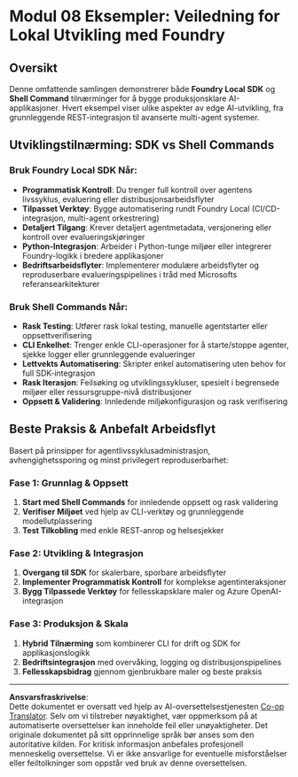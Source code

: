 <!--
CO_OP_TRANSLATOR_METADATA:
{
  "original_hash": "729f809c84e99609364180c090c43405",
  "translation_date": "2025-10-01T02:07:33+00:00",
  "source_file": "Module08/samples/README.md",
  "language_code": "no"
}
-->
# Modul 08 Eksempler: Veiledning for Lokal Utvikling med Foundry

## Oversikt

Denne omfattende samlingen demonstrerer både **Foundry Local SDK** og **Shell Command** tilnærminger for å bygge produksjonsklare AI-applikasjoner. Hvert eksempel viser ulike aspekter av edge AI-utvikling, fra grunnleggende REST-integrasjon til avanserte multi-agent systemer.

## Utviklingstilnærming: SDK vs Shell Commands

### Bruk Foundry Local SDK Når:

- **Programmatisk Kontroll**: Du trenger full kontroll over agentens livssyklus, evaluering eller distribusjonsarbeidsflyter
- **Tilpasset Verktøy**: Bygge automatisering rundt Foundry Local (CI/CD-integrasjon, multi-agent orkestrering)
- **Detaljert Tilgang**: Krever detaljert agentmetadata, versjonering eller kontroll over evalueringskjøringer
- **Python-Integrasjon**: Arbeider i Python-tunge miljøer eller integrerer Foundry-logikk i bredere applikasjoner
- **Bedriftsarbeidsflyter**: Implementerer modulære arbeidsflyter og reproduserbare evalueringspipelines i tråd med Microsofts referansearkitekturer

### Bruk Shell Commands Når:

- **Rask Testing**: Utfører rask lokal testing, manuelle agentstarter eller oppsettverifisering
- **CLI Enkelhet**: Trenger enkle CLI-operasjoner for å starte/stoppe agenter, sjekke logger eller grunnleggende evalueringer
- **Lettvekts Automatisering**: Skripter enkel automatisering uten behov for full SDK-integrasjon
- **Rask Iterasjon**: Feilsøking og utviklingssykluser, spesielt i begrensede miljøer eller ressursgruppe-nivå distribusjoner
- **Oppsett & Validering**: Innledende miljøkonfigurasjon og rask verifisering

## Beste Praksis & Anbefalt Arbeidsflyt

Basert på prinsipper for agentlivssyklusadministrasjon, avhengighetssporing og minst privilegert reproduserbarhet:

### Fase 1: Grunnlag & Oppsett
1. **Start med Shell Commands** for innledende oppsett og rask validering
2. **Verifiser Miljøet** ved hjelp av CLI-verktøy og grunnleggende modellutplassering
3. **Test Tilkobling** med enkle REST-anrop og helsesjekker

### Fase 2: Utvikling & Integrasjon
1. **Overgang til SDK** for skalerbare, sporbare arbeidsflyter
2. **Implementer Programmatisk Kontroll** for komplekse agentinteraksjoner
3. **Bygg Tilpassede Verktøy** for fellesskapsklare maler og Azure OpenAI-integrasjon

### Fase 3: Produksjon & Skala
1. **Hybrid Tilnærming** som kombinerer CLI for drift og SDK for applikasjonslogikk
2. **Bedriftsintegrasjon** med overvåking, logging og distribusjonspipelines
3. **Fellesskapsbidrag** gjennom gjenbrukbare maler og beste praksis

---

**Ansvarsfraskrivelse**:  
Dette dokumentet er oversatt ved hjelp av AI-oversettelsestjenesten [Co-op Translator](https://github.com/Azure/co-op-translator). Selv om vi tilstreber nøyaktighet, vær oppmerksom på at automatiserte oversettelser kan inneholde feil eller unøyaktigheter. Det originale dokumentet på sitt opprinnelige språk bør anses som den autoritative kilden. For kritisk informasjon anbefales profesjonell menneskelig oversettelse. Vi er ikke ansvarlige for eventuelle misforståelser eller feiltolkninger som oppstår ved bruk av denne oversettelsen.